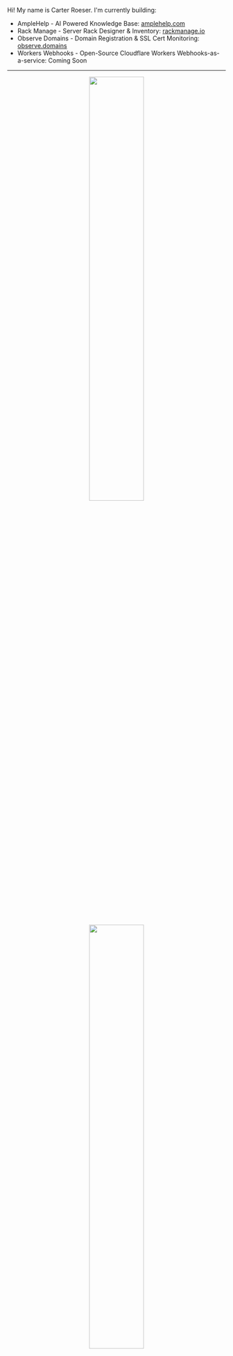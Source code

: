 
Hi! My name is Carter Roeser. I'm currently building:
* AmpleHelp - AI Powered Knowledge Base: [amplehelp.com](https://amplehelp.com)
* Rack Manage - Server Rack Designer & Inventory: [rackmanage.io](https://rackmanage.io)
* Observe Domains - Domain Registration & SSL Cert Monitoring: [observe.domains](https://observe.domains)
* Workers Webhooks - Open-Source Cloudflare Workers Webhooks-as-a-service: Coming Soon

<hr>

<p align="center">
  <img height="50%" width="auto" src ="https://githubrepostats-carter-roesers-projects.vercel.app/api?username=cdgco&show_icons=true&count_private=true&theme=city_lights&hide_border=true&bg_color=00000000&line_height=29&include_all_commits=1&hide=contribs">
  <img height="50%" width="auto" src ="https://githubrepostats-carter-roesers-projects.vercel.app/api/top-langs/?username=cdgco&layout=compact&hide_border=true&theme=city_lights&bg_color=00000000&langs_count=8&size_weight=0.5&count_weight=0.5">
</p>

<a href="https://github.com/cdgco">
  <img width="100%" height="300" align="center" src="https://githubrepostats-carter-roesers-projects.vercel.app/api/wakatime?username=cdgco&layout=compact&theme=city_lights&hide_border=true&bg_color=00000000&langs_count=16" />
</a>

<!--START_SECTION:waka-->
![Code Time](http://img.shields.io/badge/Code%20Time-2%2C032%20hrs%2034%20mins-blue)

📊 **This Week I Spent My Time On** 

```text
🕑︎ Time Zone: America/Los_Angeles

💬 Programming Languages: 
TypeScript               9 hrs 12 mins       ██████████████░░░░░░░░░░░   56.83 % 
sh                       2 hrs 27 mins       ████░░░░░░░░░░░░░░░░░░░░░   15.17 % 
YAML                     2 hrs               ███░░░░░░░░░░░░░░░░░░░░░░   12.41 % 
CSV                      1 hr 2 mins         ██░░░░░░░░░░░░░░░░░░░░░░░   06.47 % 
JavaScript               44 mins             █░░░░░░░░░░░░░░░░░░░░░░░░   04.62 % 

🐱‍💻 Projects: 
webhooks                 6 hrs               █████████░░░░░░░░░░░░░░░░   37.13 % 
observe                  5 hrs 50 mins       █████████░░░░░░░░░░░░░░░░   36.04 % 
Soft Lake 31             3 hrs 48 mins       ██████░░░░░░░░░░░░░░░░░░░   23.49 % 
soft-portfolio-master    12 mins             ░░░░░░░░░░░░░░░░░░░░░░░░░   01.33 % 
amplehelp                10 mins             ░░░░░░░░░░░░░░░░░░░░░░░░░   01.12 % 

💻 Operating System: 
Mac                      16 hrs 11 mins      █████████████████████████   100.00 % 
```


<!--END_SECTION:waka-->

## My Favorite Tools

### Programming languages
<p>
    <a href="#"><img alt="Bash" src="https://img.shields.io/badge/Bash-121011.svg?logo=gnu-bash&logoColor=white"></a>
    <a href="#"><img alt="C" src="https://img.shields.io/badge/C-%2300599C.svg?logo=c&logoColor=white"></a>
    <a href="#"><img alt="C++" src="https://img.shields.io/badge/C++-%2300599C.svg?logo=c%2B%2B&logoColor=white"></a>
    <a href="#"><img alt="CSS" src="https://img.shields.io/badge/CSS-1572B6.svg?logo=css3&logoColor=white"></a>
    <a href="#"><img alt="HTML" src="https://img.shields.io/badge/HTML-E34F26.svg?logo=html5&logoColor=white"></a>
    <a href="#"><img alt="JavaScript" src="https://img.shields.io/badge/JavaScript-%23323330.svg?logo=javascript&logoColor=%23F7DF1E"></a>
    <a href="https://kotlinlang.org/"><img alt="Kotlin" src="https://img.shields.io/badge/Kotlin-%237F52FF.svg?logo=kotlin&logoColor=white"></a>
    <a href="https://www.php.net/"><img alt="PHP" src="https://img.shields.io/badge/PHP-%23777BB4.svg?logo=php&logoColor=white"></a>
    <a href="https://learn.microsoft.com/en-us/powershell/"><img alt="Powershell" src="https://img.shields.io/badge/PowerShell-%235391FE.svg?logo=PowerShell&logoColor=white"></a>
    <a href="https://www.python.org/"><img alt="Python" src="https://img.shields.io/badge/Python-3670A0?logo=python&logoColor=ffdd54"></a>
    <a href="https://www.ruby-lang.org/en/"><img alt="Ruby" src="https://img.shields.io/badge/Ruby-%23CC342D.svg?logo=ruby&logoColor=white"></a>
    <a href="#"><img alt="SQL" src="https://custom-icon-badges.herokuapp.com/badge/SQL-025E8C.svg?logo=database&logoColor=white"></a>
    <a href="https://www.typescriptlang.org/"><img alt="TypeScript" src="https://img.shields.io/badge/TypeScript-3078C6.svg?logo=TypeScript&logoColor=white"></a>
</p>

### Frameworks & Libraries

<p>
    <a href="https://ant.design/"><img alt="Ant Design" src="https://img.shields.io/badge/-Ant%20Design-%230170FE?logo=ant-design&logoColor=white"></a>
    <a href="https://getbootstrap.com/"><img alt="Bootstrap" src="https://img.shields.io/badge/Bootstrap-%238511FA.svg?logo=bootstrap&logoColor=white"></a>
    <a href="https://cordova.apache.org/"><img alt="Cordova" src="https://img.shields.io/badge/-Cordova-E8E8E8?logo=apache-cordova&logoColor=black"></a>
    <a href="https://www.electronjs.org/"><img alt="Electron" src="https://img.shields.io/badge/Electron-20232e.svg?logo=electron&logoColor=white"></a>
    <a href="https://expressjs.com/"><img alt="Express.js" src="https://img.shields.io/badge/express.js-%23404d59.svg?logo=express&logoColor=%2361DAFB"></a>
    <a href="https://jquery.com/"><img alt="jQuery" src="https://img.shields.io/badge/jQuery-%230769AD.svg?logo=jquery&logoColor=white"></a>
    <a href="https://www.mongodb.com/"><img alt="MongoDB" src="https://img.shields.io/badge/MongoDB-%234ea94b.svg?logo=mongodb&logoColor=white"></a>
    <a href="https://www.mysql.com/"><img alt="MySQL" src="https://img.shields.io/badge/MySQL-%2300f.svg?logo=mysql&logoColor=white"></a>
    <a href="https://nodejs.org/en"><img alt="Node.js" src="https://img.shields.io/badge/Node.js-6DA55F?logo=Node.js&logoColor=white"></a>
    <a href="https://react.dev/"><img alt="React" src="https://img.shields.io/badge/React-%2320232a.svg?logo=react&logoColor=%2361DAFB"></a>
    <a href="https://tailwindcss.com/"><img alt="TailwindCSS" src="https://img.shields.io/badge/TailwindCSS-%2338B2AC.svg?logo=tailwind-css&logoColor=white"></a>
    <a href="https://vitejs.dev/"><img alt="Vite" src="https://img.shields.io/badge/Vite-%23646CFF.svg?logo=vite&logoColor=white"></a>
    <a href="https://vuejs.org/"><img alt="Vue" src="https://img.shields.io/badge/Vue-42b883.svg?logo=vue.js&logoColor=white"></a>

</p>

### Platforms & Tools

<p>
    <a href="https://circleci.com/"><img alt="CircleCI" src="https://img.shields.io/badge/Circle%20CI-%23161616.svg?logo=circleci&logoColor=white"></a>
    <a href="https://developers.cloudflare.com/products/?product-group=Developer+platform"><img alt="Cloudflare" src="https://img.shields.io/badge/Cloudflare-F38020?logo=Cloudflare&logoColor=white"></a>
    <a href="https://expo.dev/"><img alt="Expo" src="https://img.shields.io/badge/Expo-1C1E24?logo=expo&logoColor=#D04A37"></a>
    <a href="https://firebase.google.com/"><img alt="Firebase" src="https://img.shields.io/badge/Firebase-039BE5?logo=Firebase&logoColor=white"></a>
    <a href="https://git-scm.com/"><img alt="Git" src="https://img.shields.io/badge/Git-F05032.svg?logo=git&logoColor=white"></a>
    <a href="https://github.com/features/actions"><img alt="GitHub Actions" src="https://img.shields.io/badge/Github%20Actions-%232671E5.svg?logo=githubactions&logoColor=white"></a>
    <a href="https://docs.gitlab.com/ee/ci/"><img alt="Gitlab CI" src="https://img.shields.io/badge/Gitlab%20CI-%23181717.svg?logo=gitlab&logoColor=white"></a>
    <a href="https://cloud.google.com/"><img alt="GCP" src="https://img.shields.io/badge/GCP-%234285F4.svg?logo=google-cloud&logoColor=white"></a>
    <a href="https://www.nginx.com/"><img alt="Nginx" src="https://img.shields.io/badge/Nginx-%23009639.svg?logo=nginx&logoColor=white"></a>
    <a href="https://www.npmjs.com/"><img alt="NPM" src="https://img.shields.io/badge/NPM-%23CB3837.svg?logo=npm&logoColor=white"></a>
    <a href="https://sentry.io/"><img alt="Sentry" src="https://img.shields.io/badge/-Sentry-%23362C59?logo=sentry&logoColor=white"></a>
    <a href="https://swagger.io/"><img alt="Swagger" src="https://img.shields.io/badge/-Swagger-%23Clojure?logo=swagger&logoColor=white"></a>
    <a href="https://vercel.com/"><img alt="Vercel" src="https://img.shields.io/badge/Vercel-%23000000.svg?logo=vercel&logoColor=white"></a>
    <a href="https://yarnpkg.com/"><img alt="Yarn" src="https://img.shields.io/badge/Yarn-%232C8EBB.svg?logo=yarn&logoColor=white"></a>

</p>
